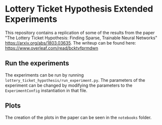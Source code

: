 # Lottery Ticket Hypothesis Extended Experiments

This repository contains a replication of some of the results from the paper
"The Lottery Ticket Hypothesis: Finding Sparse, Trainable Neural Networks"
https://arxiv.org/abs/1803.03635. The writeup can be found here: 
https://www.overleaf.com/read/bcktvfprmdwn

## Run the experiments
The experiments can be run by running
`lottery_ticket_hypothesis/run_experiment.py`. The parameters of the experiment
can be changed by modifying the parameters to the `ExperimentConfig`
instantiation in that file.

## Plots
The creation of the plots in the paper can be seen in the `notebooks` folder.